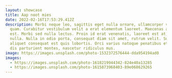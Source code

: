```yaml
---
layout: showcase
title: Aap noot mies
date: 2022-02-16T17:53:29.412Z
description: Morbi neque leo, sagittis eget nulla ornare, ullamcorper volutpat
  quam. Curabitur vestibulum velit a erat elementum laoreet. Maecenas at nulla
  est. Morbi sed nulla lectus. Proin id erat venenatis, laoreet est at, pretium
  nulla. Nulla in odio porta, consequat diam sit amet, rutrum velit. Suspendisse
  aliquet consequat est quis lobortis. Orci varius natoque penatibus et magnis
  dis parturient montes, nascetur ridiculus mus.
image: https://images.unsplash.com/photo-1532372576444-dda954194ad0
images:
  - https://images.unsplash.com/photo-1618219944342-824e40a13285
  - https://images.unsplash.com/photo-1615873968403-89e068629265
---
```

